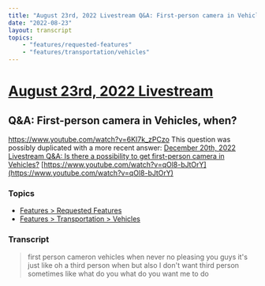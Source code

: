 ```yaml
---
title: "August 23rd, 2022 Livestream Q&A: First-person camera in Vehicles, when?"
date: "2022-08-23"
layout: transcript
topics:
    - "features/requested-features"
    - "features/transportation/vehicles"
---
```

# [August 23rd, 2022 Livestream](../2022-08-23.md)
## Q&A: First-person camera in Vehicles, when?
https://www.youtube.com/watch?v=6KI7k_zPCzo
This question was possibly duplicated with a more recent answer: [December 20th, 2022 Livestream Q&A: Is there a possibility to get first-person camera in Vehicles?](./yt-qOl8-bJtOrY.md) [https://www.youtube.com/watch?v=qOl8-bJtOrY](https://www.youtube.com/watch?v=qOl8-bJtOrY)


### Topics
* [Features > Requested Features](../topics/features/requested-features.md)
* [Features > Transportation > Vehicles](../topics/features/transportation/vehicles.md)

### Transcript

> first person cameron vehicles when never no pleasing you guys it's just like oh a third person when but also I don't want third person sometimes like what do you what do you want me to do
